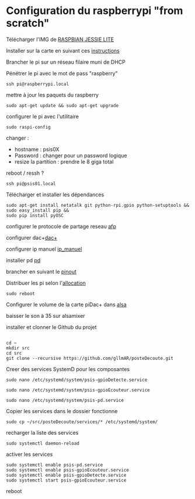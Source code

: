 # Configuration du raspberrypi "from scratch"

Télécharger l'IMG  de [RASPBIAN JESSIE LITE](https://www.raspberrypi.org/downloads/raspbian/)

Installer sur la carte en suivant ces [instructions](https://www.raspberrypi.org/documentation/installation/installing-images/README.md)

Brancher le pi sur un réseau filaire muni de DHCP

Pénétrer le pi avec le mot de pass "raspberry"

```
ssh pi@raspberrypi.local
```

mettre à jour les paquets du raspberry
```
sudo apt-get update && sudo apt-get upgrade
```

configurer le pi avec l'utilitaire
```
sudo raspi-config
```

changer :
* hostname : psis0X
* Password : changer pour un password logique
* resize la partition : prendre le 8 giga total

reboot / ressh ?
```
ssh pi@psis01.local
```

Télécharger et installer les dépendances

```
sudo apt-get install netatalk git python-rpi.gpio python-setuptools &&
sudo easy_install pip &&
sudo pip install pyOSC
```

configurer le protocole de partage reseau [afp](afp.md)

configurer dac+[dac+](dac+.md)

configurer ip manuel [ip_manuel](im_manuel.md)

installer pd [pd](pd.md)

brancher en suivant le [pinout](pinOut.md)

Distribuer les pi selon l'[allocation](allocation.md)

```
sudo reboot
```

Configurer le volume de la carte piDac+ dans [alsa](alsa.md)

baisser le son à 35 sur alsamixer

installer et clonner le Github du projet


```

cd ~
mkdir src
cd src
git clone --recursive https://github.com/gllmAR/posteDecoute.git
```

Creer des services SystemD pour les composantes

```
sudo nano /etc/systemd/system/psis-gpioDetecte.service

sudo nano /etc/systemd/system/psis-gpioEcouteur.service

sudo nano /etc/systemd/system/psis-pd.service
```

Copier les services dans le dossier fonctionne
```
sudo cp ~/src/posteDecoute/services/* /etc/systemd/system/
```

recharger la liste des services
```
sudo systemctl daemon-reload
```

activer les services

```
sudo systemctl enable psis-pd.service
sudo systemctl enable psis-gpioEcouteur.service
sudo systemctl enable psis-gpioDetecte.service
sudo systemctl start psis-gpioEcouteur.service

```


reboot



